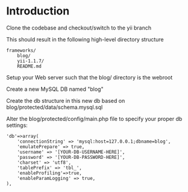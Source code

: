 Introduction
============

Clone the codebase and checkout/switch to the yii branch

This should result in the following high-level directory structure

	frameworks/
		blog/	
		yii-1.1.7/
		README.md
		
Setup your Web server such that the blog/ directory is the webroot

Create a new MySQL DB named "blog"

Create the db structure in this new db based on blog/protected/data/schema.mysql.sql

Alter the blog/protected/config/main.php file to specify your proper db settings:

	'db'=>array(
		'connectionString' => 'mysql:host=127.0.0.1;dbname=blog',
		'emulatePrepare' => true,
		'username' => '[YOUR-DB-USERNAME-HERE]',
		'password' => '[YOUR-DB-PASSWORD-HERE]',
		'charset' => 'utf8',
		'tablePrefix' => 'tbl_',
		'enableProfiling'=>true,
		'enableParamLogging' => true,
	),


